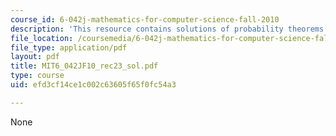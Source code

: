 ```yaml
---
course_id: 6-042j-mathematics-for-computer-science-fall-2010
description: 'This resource contains solutions of probability theorems. '
file_location: /coursemedia/6-042j-mathematics-for-computer-science-fall-2010/efd3cf14ce1c002c63605f65f0fc54a3_MIT6_042JF10_rec23_sol.pdf
file_type: application/pdf
layout: pdf
title: MIT6_042JF10_rec23_sol.pdf
type: course
uid: efd3cf14ce1c002c63605f65f0fc54a3

---
```

None